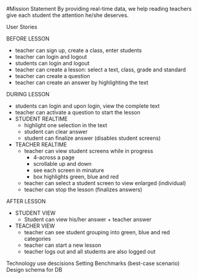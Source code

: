 #Mission Statement
By providing real-time data, we help reading teachers give each student the attention he/she deserves.

User Stories

BEFORE LESSON
- teacher can sign up, create a class, enter students
- teacher can login and logout
- students can login and logout
- teacher can create a lesson: select a text, class, grade and standard
- teacher can create a question
- teacher can create an answer by highlighting the text

DURING LESSON
- students can login and upon login, view the complete text
- teacher can activate a question to start the lesson
- STUDENT REALTIME
  - highlight one selection in the text
  - student can clear answer
  - student can finalize answer (disables student screens)
- TEACHER REALTIME
  - teacher can view student screens while in progress 
      - 4-across a page 
      - scrollable up and down 
      - see each screen in minature
      - box highlights green, blue and red 
  - teacher can select a student screen to view enlarged (individual)
  - teacher can stop the lesson (finalizes answers)

AFTER LESSON
- STUDENT VIEW
  - Student can view his/her answer + teacher answer
- TEACHER VIEW
  - teacher can see student grouping into green, blue and red categories
  - teacher can start a new lesson
  - teacher logs out and all students are also logged out 



Technology use descisions
Setting Benchmarks (best-case scenario)
Design schema for DB


